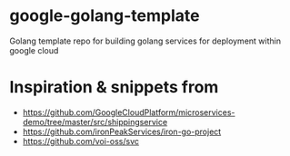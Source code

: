 # google-golang-template
Golang template repo for building golang services for deployment within google cloud 

# Inspiration & snippets from
 - https://github.com/GoogleCloudPlatform/microservices-demo/tree/master/src/shippingservice
 - https://github.com/ironPeakServices/iron-go-project
 - https://github.com/voi-oss/svc